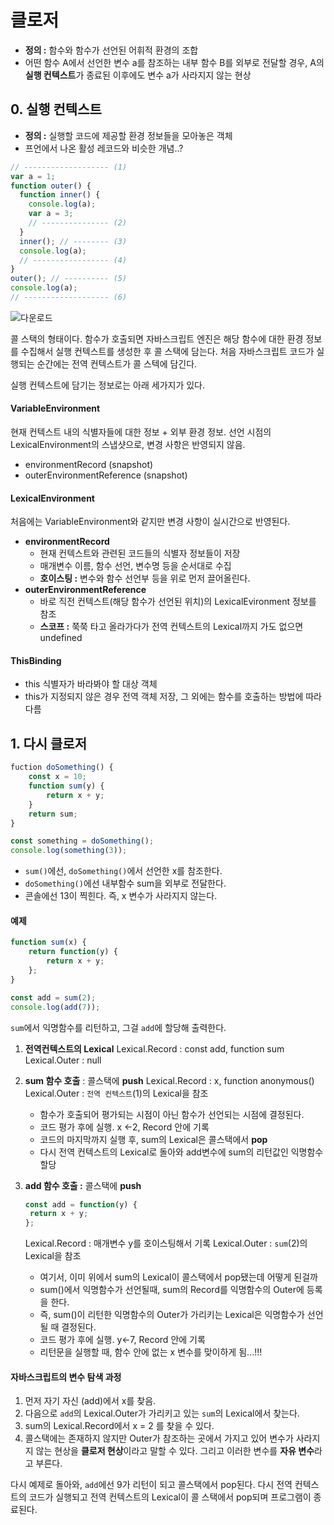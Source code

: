 # 클로저

- **정의 :** 함수와 함수가 선언된 어휘적 환경의 조합
- 어떤 함수 A에서 선언한 변수 a를 참조하는 내부 함수 B를 외부로 전달할 경우,
  A의 **실행 컨텍스트**가 종료된 이후에도 변수 a가 사라지지 않는 현상



## 0. 실행 컨텍스트

- **정의 :** 실행할 코드에 제공할 환경 정보들을 모아놓은 객체
- 프언에서 나온 활성 레코드와 비슷한 개념..?



```javascript
// ------------------- (1)
var a = 1;
function outer() {
  function inner() {
    console.log(a);
    var a = 3;
    // --------------- (2)
  }
  inner(); // -------- (3)
  console.log(a);
  // ----------------- (4)
}
outer(); // ---------- (5)
console.log(a);
// ------------------- (6)
```

![다운로드](/Users/hangyujin/Desktop/JBBP/TTakDae/9yujin/week2_클로저/다운로드.png)

콜 스택의 형태이다. 함수가 호출되면 자바스크립트 엔진은 해당 함수에 대한 환경 정보를 수집해서 실행 컨텍스트를 생성한 후 콜 스택에 담는다. 처음 자바스크립트 코드가 실행되는 순간에는 전역 컨텍스트가 콜 스텍에 담긴다.

실행 컨텍스트에 담기는 정보로는 아래 세가지가 있다.

#### VariableEnvironment

현재 컨텍스트 내의 식별자들에 대한 정보 + 외부 환경 정보.
선언 시점의 LexicalEnvironment의 스냅샷으로, 변경 사항은 반영되지 않음.

- environmentRecord (snapshot)
- outerEnvironmentReference (snapshot)

#### LexicalEnvironment

처음에는 VariableEnvironment와 같지만 변경 사항이 실시간으로 반영된다.

- **environmentRecord**
  - 현재 컨텍스트와 관련된 코드들의 식별자 정보들이 저장
  - 매개변수 이름, 함수 선언, 변수명 등을 순서대로 수집
  - **호이스팅 :** 변수와 함수 선언부 등을 위로 먼저 끌어올린다.
- **outerEnvironmentReference**
  - 바로 직전 컨텍스트(해당 함수가 선언된 위치)의 LexicalEvironment 정보를 참조
  - **스코프 :** 쭉쭉 타고 올라가다가 전역 컨텍스트의 Lexical까지 가도 없으면 undefined

#### ThisBinding

- this 식별자가 바라봐야 할 대상 객체
- this가 지정되지 않은 경우 전역 객체 저장, 그 외에는 함수를 호출하는 방법에 따라 다름



## 1. 다시 클로저

```javascript
fuction doSomething() {
	const x = 10;
	function sum(y) {
		return x + y;
	}
	return sum;
}

const something = doSomething();
console.log(something(3));
```

- `sum()`에선, `doSomething()`에서 선언한 x를 참조한다.
- `doSomething()`에선 내부함수 sum을 외부로 전달한다.
- 콘솔에선 13이 찍힌다. 즉, x 변수가 사라지지 않는다.



#### 예제

```javascript
function sum(x) {
	return function(y) {
		return x + y;
	};
}

const add = sum(2);
console.log(add(7));
```

`sum`에서 익명함수를 리턴하고, 그걸 `add`에 할당해 출력한다.



1. **전역컨텍스트의 Lexical**
   Lexical.Record : const add, function sum
   Lexical.Outer : null
   
2. **sum 함수 호출** : 콜스택에 **push**
   Lexical.Record : x, function anonymous()
   Lexical.Outer : `전역 컨텍스트`(1)의 Lexical을 참조
   
   - 함수가 호출되어 평가되는 시점이 아닌 함수가 선언되는 시점에 결정된다. 
   - 코드 평가 후에 실행.  x ←2, Record 안에 기록
   - 코드의 마지막까지 실행 후, sum의 Lexical은 콜스택에서 **pop**
   - 다시 전역 컨텍스트의 Lexical로 돌아와 add변수에 sum의 리턴값인 익명함수 할당
   
3. **add 함수 호출 :** 콜스택에 **push**

   ```javascript
   const add = function(y) {
   	return x + y;
   };
   ```
   
   Lexical.Record : 매개변수 y를 호이스팅해서 기록
   Lexical.Outer : `sum`(2)의 Lexical을 참조
   
   - 여기서, 이미 위에서 sum의 Lexical이 콜스택에서 pop됐는데 어떻게 된걸까
   - sum()에서 익명함수가 선언될때, sum의 Record를 익명함수의 Outer에 등록을 한다.
   - 즉, sum()이 리턴한 익명함수의 Outer가 가리키는 Lexical은 익명함수가 선언될 때 결정된다.
   - 코드 평가 후에 실행. y←7, Record 안에 기록
   - 리턴문을 실행할 때, 함수 안에 없는 x 변수를 맞이하게 됨...!!!

#### 자바스크립트의 변수 탐색 과정

1. 먼저 자기 자신 (add)에서 x를 찾음.
2. 다음으로 `add`의 Lexical.Outer가 가리키고 있는 `sum`의 Lexical에서 찾는다.
3. sum의 Lexical.Record에서 x = 2 를 찾을 수 있다.
4. 콜스택에는 존재하지 않지만 Outer가 참조하는 곳에서 가지고 있어 변수가 사라지지 않는 현상을 **클로저 현상**이라고 말할 수 있다. 그리고 이러한 변수를 **자유 변수**라고 부른다.



다시 예제로 돌아와, `add`에선 9가 리턴이 되고 콜스택에서 pop된다. 다시 전역 컨텍스트의 코드가 실행되고 전역 컨텍스트의 Lexical이 콜 스택에서 pop되며 프로그램이 종료된다.